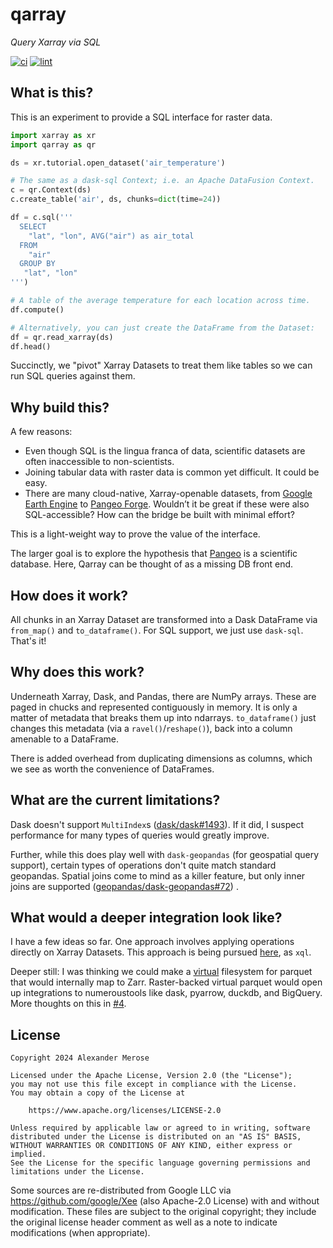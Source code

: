 # qarray

_Query Xarray via SQL_

[![ci](https://github.com/alxmrs/qarray/actions/workflows/ci.yml/badge.svg)](https://github.com/alxmrs/qarray/actions/workflows/ci.yml)
[![lint](https://github.com/alxmrs/qarray/actions/workflows/lint.yml/badge.svg)](https://github.com/alxmrs/qarray/actions/workflows/lint.yml)


## What is this?

This is an experiment to provide a SQL interface for raster data.

```python
import xarray as xr
import qarray as qr

ds = xr.tutorial.open_dataset('air_temperature')

# The same as a dask-sql Context; i.e. an Apache DataFusion Context.
c = qr.Context(ds)
c.create_table('air', ds, chunks=dict(time=24))

df = c.sql('''
  SELECT
    "lat", "lon", AVG("air") as air_total
  FROM 
    "air" 
  GROUP BY
   "lat", "lon"
''')

# A table of the average temperature for each location across time.
df.compute()

# Alternatively, you can just create the DataFrame from the Dataset:
df = qr.read_xarray(ds)
df.head()
```

Succinctly, we "pivot" Xarray Datasets to treat them like tables so we can run
SQL queries against them.

## Why build this?

A few reasons:

* Even though SQL is the lingua franca of data, scientific datasets are often
  inaccessible to non-scientists.
* Joining tabular data with raster data is common yet difficult. It could be
  easy.
* There are many cloud-native, Xarray-openable datasets,
  from [Google Earth Engine](https://github.com/google/Xee)
  to [Pangeo Forge](https://pangeo-forge.org/). Wouldn’t it be great if these
  were also SQL-accessible? How can the bridge be built with minimal effort?

This is a light-weight way to prove the value of the interface.

The larger goal is to explore the hypothesis that [Pangeo](https://pangeo.io/)
is a scientific database. Here, Qarray can be thought of as a missing DB front
end.

## How does it work?

All chunks in an Xarray Dataset are transformed into a Dask DataFrame via
`from_map()` and `to_dataframe()`. For SQL support, we just use `dask-sql`.
That's it!

## Why does this work?

Underneath Xarray, Dask, and Pandas, there are NumPy arrays. These are paged in
chucks and represented contiguously in memory. It is only a matter of metadata
that breaks them up into ndarrays. `to_dataframe()`
just changes this metadata (via a `ravel()`/`reshape()`), back into a column
amenable to a DataFrame.

There is added overhead from duplicating dimensions as columns, which we see as
worth the convenience of DataFrames.

## What are the current limitations?

Dask doesn't support
`MultiIndex`s ([dask/dask#1493](https://github.com/dask/dask/issues/1493)). If
it did, I suspect performance for many types of queries would greatly improve.

Further, while this does play well with `dask-geopandas` (for geospatial query
support), certain types of operations don't quite match standard geopandas.
Spatial joins come to mind as a killer feature, but only inner joins are
supported ([geopandas/dask-geopandas#72](https://github.com/geopandas/dask-geopandas/issues/72))
.

## What would a deeper integration look like?

I have a few ideas so far. One approach involves applying operations directly on
Xarray Datasets. This approach is being pursued
[here](https://github.com/google/weather-tools/tree/main/xql), as `xql`.

Deeper still: I was thinking we could make
a [virtual](https://fsspec.github.io/kerchunk/)
filesystem for parquet that would internally map to Zarr. Raster-backed virtual
parquet would open up integrations to numeroustools like dask, pyarrow, duckdb,
and BigQuery. More thoughts on this
in [#4](https://github.com/alxmrs/qarray/issues/4).

## License

```
Copyright 2024 Alexander Merose

Licensed under the Apache License, Version 2.0 (the "License");
you may not use this file except in compliance with the License.
You may obtain a copy of the License at

    https://www.apache.org/licenses/LICENSE-2.0

Unless required by applicable law or agreed to in writing, software
distributed under the License is distributed on an "AS IS" BASIS,
WITHOUT WARRANTIES OR CONDITIONS OF ANY KIND, either express or implied.
See the License for the specific language governing permissions and
limitations under the License.
```

Some sources are re-distributed from Google LLC
via https://github.com/google/Xee (also Apache-2.0 License) with and without
modification. These files are subject to the original copyright; they include
the original license header comment as well as a note to indicate
modifications (when appropriate).

